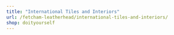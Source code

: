 ```yaml
---
title: "International Tiles and Interiors"
url: /fetcham-leatherhead/international-tiles-and-interiors/
shop: doityourself
---
```

